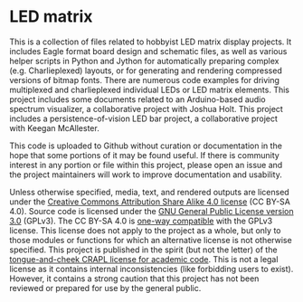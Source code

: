 # LED matrix

This is a collection of files related to hobbyist LED matrix display projects.
It includes Eagle format board design and schematic files, as well as
various helper scripts in Python and Jython for automatically preparing 
complex (e.g. Charlieplexed) layouts, or for generating and rendering 
compressed versions of bitmap fonts. There are numerous code examples for
driving multiplexed and charlieplexed individual LEDs or LED matrix elements.
This project includes some documents related to an Arduino-based
audio spectrum visualizer, a collaborative project with Joshua Holt. 
This project includes a persistence-of-vision LED bar project, a collaborative
project with Keegan McAllester. 

This code is uploaded to Github without curation or documentation in the hope
that some portions of it may be found useful. If there is community interest
in any portion or file within this project, please open an issue and the 
project maintainers will work to improve documentation and usability.

Unless otherwise specified, media, text, and rendered outputs are licensed under the [Creative Commons Attribution Share Alike 4.0 license](https://choosealicense.com/licenses/cc-by-sa-4.0/) (CC BY-SA 4.0). Source code is licensed under the [GNU General Public License version 3.0](https://www.gnu.org/copyleft/gpl.html) (GPLv3). The CC BY-SA 4.0 is [one-way compatible](https://creativecommons.org/compatiblelicenses) with the GPLv3 license. 
This license does not apply to the project as a whole, but only to those modules or functions for which an alternative license is not otherwise specified. This project is published in the spirit (but not the letter) of the [tongue-and-cheek CRAPL license for academic code](http://matt.might.net/articles/crapl/CRAPL-LICENSE.txt). This is not a legal license as it contains internal inconsistencies (like forbidding users to exist). However, it contains a strong caution that this project has not been reviewed or prepared for use by the general public. 
